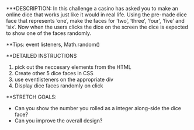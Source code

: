 
***DESCRIPTION:
In this challenge a casino has asked you to make an online dice that works just like 
it would in real life. Using the pre-made dice face that represents ‘one’, make the 
faces for ‘two’, ‘three’, ‘four’, ‘five’ and ‘six’. Now when the users clicks the 
dice on the screen the dice is expected to show one of the faces randomly.

**Tips:
event listeners, Math.random()


**DETAILED INSTRUCTIONS

1. pick out the neccesary elements from the HTML
2. Create other 5 dice faces in CSS
3. use eventlisteners on the appropriate div
4. Display dice faces randomly on click

**STRETCH GOALS:

- Can you show the number you rolled as a integer along-side the dice face?
- Can you improve the overall design?
